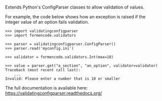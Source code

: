Extends Python's ConfigParser classes to allow validation of values.

For example, the code below shows how an exception is raised if the integer
value of an option fails validation.
```
>>> import validatingconfigparser
>>> import formencode.validators

>>> parser = validatingconfigparser.ConfigParser()
>>> parser.read('myconfig.ini')

>>> validator = formencode.validators.Int(max=10)

>>> value = parser.get("a_section", "an_option", validator=validator)
Traceback (most recent call last):
    ...
Invalid: Please enter a number that is 10 or smaller
```

The full documentation is available here: https://validatingconfigparser.readthedocs.org/